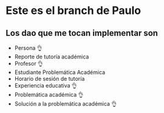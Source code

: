 # Este es el branch de Paulo

## Los dao que me tocan implementar son
+ Persona 👌
+ Reporte de tutoría académica 
+ Profesor 👌
+ Estudiante Problemática Académica 
+ Horario de sesión de tutoría
+ Experiencia educativa 👌
+ Problemática académica 👌
+ Solución a la problemática académica 👌
